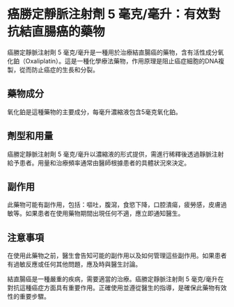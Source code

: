 # 癌勝定靜脈注射劑 5 毫克/毫升：有效對抗結直腸癌的藥物

癌勝定靜脈注射劑 5 毫克/毫升是一種用於治療結直腸癌的藥物，含有活性成分氧化鉑（Oxaliplatin）。這是一種化學療法藥物，作用原理是阻止癌症細胞的DNA複製，從而防止癌症的生長和分裂。

## 藥物成分

氧化鉑是這種藥物的主要成分，每毫升濃縮液包含5毫克氧化鉑。

## 劑型和用量

癌勝定靜脈注射劑 5 毫克/毫升以濃縮液的形式提供，需進行稀釋後透過靜脈注射給予患者。用量和治療頻率通常由醫師根據患者的具體狀況來決定。

## 副作用

此藥物可能有副作用，包括：嘔吐，腹瀉，食慾下降，口腔潰瘍，疲勞感，皮膚過敏等。如果患者在使用藥物期間出現任何不適，應立即通知醫生。

## 注意事項

在使用此藥物之前，醫生會告知可能的副作用以及如何管理這些副作用。如果患者有過敏反應或任何其他問題，應及時與醫生討論。

結直腸癌是一種嚴重的疾病，需要適當的治療。癌勝定靜脈注射劑 5 毫克/毫升在對抗這種癌症方面具有重要作用。正確使用並遵從醫生的指導，是確保此藥物有效性的重要步驟。
